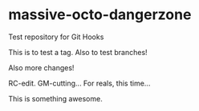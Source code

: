 massive-octo-dangerzone
=======================

Test repository for Git Hooks

This is to test a tag.
Also to test branches!

Also more changes!

RC-edit.
GM-cutting...
For reals, this time...

This is something awesome.
